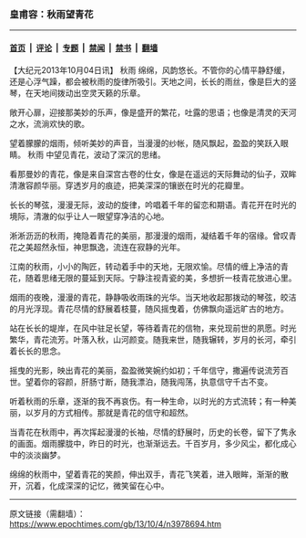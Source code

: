 ### 皇甫容：秋雨望青花

---

#### [首页](../../../..?n3978694) &nbsp;|&nbsp; [评论](../../../../../epoch-comment?n3978694) &nbsp;|&nbsp; [专题](../../../../../epoch-special?n3978694) &nbsp;|&nbsp; [禁闻](../../../../../epoch-news?n3978694) &nbsp;|&nbsp; [禁书](../../../../../books?n3978694) &nbsp;|&nbsp; [翻墙](https://github.com/gfw-breaker/nogfw/blob/master/README.md?n3978694)


<div class="post_content" id="artbody" itemprop="articleBody">
 <!-- article content begin -->
 <p>
  【大纪元2013年10月04日讯】
  <ok href="https://www.epochtimes.com/gb/tag/%E7%A7%8B%E9%9B%A8.html">
   秋雨
  </ok>
  绵绵，风韵悠长。不管你的心情平静舒缓，还是心浮气躁，都会被秋雨的旋律所吸引。天地之间，长长的雨丝，像是巨大的竖琴，在天地间拨动出空灵天籁的乐章。
 </p>
 <p>
  敞开心扉，迎接那美妙的乐声，像是盛开的繁花，吐露的思语；也像是清灵的天河之水，流淌欢快的歌。
 </p>
 <p>
  望着朦朦的烟雨，倾听美妙的声音，当漫漫的纱帐，随风飘起，盈盈的笑跃入眼睛。
  <ok href="https://www.epochtimes.com/gb/tag/%E7%A7%8B%E9%9B%A8.html">
   秋雨
  </ok>
  中望见青花，波动了深沉的思绪。
 </p>
 <p>
  看那曼妙的青花，像是来自深宫古卷的仕女，像是在遥远的天际舞动的仙子，双眸清澈容颜华丽。穿透岁月的痕迹，把美深深的镶嵌在时光的花瓣里。
 </p>
 <p>
  长长的琴弦，漫漫无际，波动的旋律，吟唱着千年的留恋和期语。青花开在时光的境际，清澈的似乎让人一眼望穿净洁的心地。
 </p>
 <p>
  淅淅沥沥的秋雨，掩隐着青花的美丽，那漫漫的烟雨，凝结着千年的宿缘。曾叹青花之美超然永恒，神思飘逸，流连在寂静的光年。
 </p>
 <p>
  江南的秋雨，小小的陶匠，转动着手中的天地，无限欢愉。尽情的缠上净洁的青花，随着思绪无限的蔓延到天际。宁静注视青瓷的美，多想折一枝青花放进心里。
 </p>
 <p>
  烟雨的夜晚，漫漫的青花，静静吸收雨珠的光华。当天地收起那拨动的琴弦，皎洁的月光浮现。青花尽情的舒展着枝蔓，随风摇曳着，仿佛飘向遥远旷古的地方。
 </p>
 <p>
  站在长长的堤岸，在风中驻足长望，等待着青花的信物，来兑现前世的夙愿。时光繁华，青花流芳。叶落入秋，山河颜变。随我来世，随我辗转，岁月的长河，牵引着长长的思念。
 </p>
 <p>
  摇曳的光影，映出青花的美丽，盈盈微笑婉约如初；千年信守，撒遍传说流芳百世。望着你的容颜，肝肠寸断，随我漂泊，随我闯荡，执意信守千古不变。
 </p>
 <p>
  听着秋雨的乐章，逐渐的我不再哀伤。有一种生命，以时光的方式流转；有一种美丽，以岁月的方式相传。那就是青花的信守和超然。
 </p>
 <p>
  当青花在秋雨中，再次挥起漫漫的长袖，尽情的舒展时，历史的长卷，留下了隽永的画面。烟雨朦胧中，昨日的时光，也渐渐远去。千百岁月，多少风尘，都化成心中的淡淡幽梦。
 </p>
 <p>
  绵绵的秋雨中，望着青花的笑颜，伸出双手，青花飞笑着，进入眼眸，渐渐的散开，沉着，化成深深的记忆，微笑留在心中。
 </p>
 <!-- article content end -->
 <div id="below_article_ad">
 </div>
</div>


---

原文链接（需翻墙）：https://www.epochtimes.com/gb/13/10/4/n3978694.htm